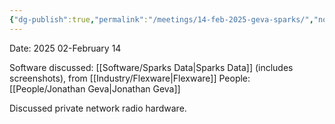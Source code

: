 ```yaml
---
{"dg-publish":true,"permalink":"/meetings/14-feb-2025-geva-sparks/","noteIcon":"","created":"2025-05-20T10:31:48.593-05:00"}
---
```


Date: 2025 02-February 14

Software discussed: [[Software/Sparks Data\|Sparks Data]] (includes screenshots), from [[Industry/Flexware\|Flexware]]
People: [[People/Jonathan Geva\|Jonathan Geva]]

Discussed private network radio hardware.